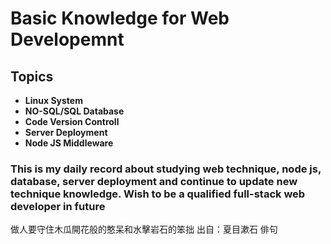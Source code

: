 # Basic Knowledge for Web Developemnt  

## **Topics**

- **Linux System**  
- **NO-SQL/SQL Database**  
- **Code Version Controll**  
- **Server Deployment**  
- **Node JS Middleware**  

### This is my daily record about studying web technique, node js, database, server deployment and continue to update new technique knowledge. Wish to be a qualified full-stack web developer in future

做人要守住木瓜開花般的憨呆和水擊岩石的笨拙 出自：夏目漱石 俳句
